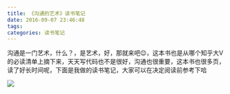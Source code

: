 ```yaml
---
title: 《沟通的艺术》读书笔记
date: 2016-09-07 23:46:48
tags: 
categories: 读书笔记
---
```


沟通是一门艺术，什么？，是艺术，好，那就来吧😉<!--more-->，这本书也是从哪个知乎大V的必读清单上摘下来，天天写代码也不是很好，沟通也很重要，这本书也很多页，读了好长时间呢，下面是我做的读书笔记，大家可以在决定阅读前参考下哈

![](http://o8cor75j1.bkt.clouddn.com/%E6%B2%9F%E9%80%9A%E7%9A%84%E8%89%BA%E6%9C%AF.png)
